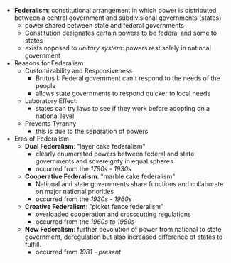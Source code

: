 - **Federalism**: constitutional arrangement in which power is distributed between a central government and subdivisional governments (states) 
	- power shared between state and federal governments
	- Constitution designates certain powers to be federal and some to states
	- exists opposed to *unitary system*: powers rest solely in national government
- Reasons for Federalism
	- Customizability and Responsiveness
		- Brutus I: Federal government can't respond to the needs of the people
		- allows state governments to respond quicker to local needs
	- Laboratory Effect:
		- states can try laws to see if they work before adopting on a national level
	- Prevents Tyranny
		- this is due to the separation of powers
- Eras of Federalism
	- **Dual Federalism**: "layer cake federalism"
		- clearly enumerated powers between federal and state governments and sovereignty in equal spheres
		- occurred from the *1790s - 1930s*
	-  **Cooperative Federalism**: "marble cake federalism"
		- National and state governments share functions and collaborate on major national priorities
		- occurred from the *1930s - 1960s*
	- **Creative Federalism**: "picket fence federalism"
		- overloaded cooperation and crosscutting regulations
		- occurred from the *1960s to 1980s*
	- **New Federalism**: further devolution of power from national to state government, deregulation but also increased difference of states to fulfill.
		- occurred from *1981 - present*
